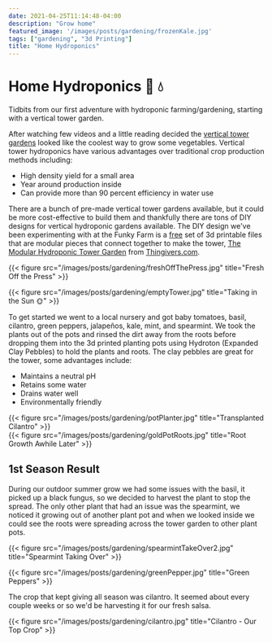 ```yaml
---
date: 2021-04-25T11:14:48-04:00
description: "Grow home"
featured_image: '/images/posts/gardening/frozenKale.jpg'
tags: ["gardening", "3d Printing"]
title: "Home Hydroponics"
---
```


# Home Hydroponics 🌱 💧

Tidbits from our first adventure with hydroponic farming/gardening, starting with a vertical tower garden.  

<!--more-->

After watching few videos and a little reading decided the [vertical tower gardens](https://search.brave.com/images?q=hydroponic%20tower) 
looked like the coolest way to grow some vegetables. Vertical tower hydroponics have various advantages over traditional 
crop production methods including:
* High density yield for a small area
* Year around production inside
* Can provide more than 90 percent efficiency in water use

There are a bunch of pre-made vertical tower gardens available, but it could be more cost-effective to build them and 
thankfully there are tons of DIY designs for vertical hydroponic gardens available. The DIY design we've been 
experimenting with at the Funky Farm is a [free](https://creativecommons.org/licenses/by-nc-sa/4.0/) set of 3d printable 
files that are modular pieces that connect together to make the tower, [The Modular Hydroponic Tower Garden](https://www.thingiverse.com/thing:3405964) 
from [Thingivers.com](https://www.thingiverse.com/).  

{{< figure src="/images/posts/gardening/freshOffThePress.jpg" title="Fresh Off the Press" >}}  

{{< figure src="/images/posts/gardening/emptyTower.jpg" title="Taking in the Sun 🌞" >}}  

To get started we went to a local nursery and got baby tomatoes, basil, cilantro, green peppers, jalapeños, kale, mint,
and spearmint. We took the plants out of the pots and rinsed the dirt away from the roots before dropping them into the 
3d printed planting pots using Hydroton (Expanded Clay Pebbles) to hold the plants and roots. The clay pebbles are 
great for the tower, some advantages include:
* Maintains a neutral pH
* Retains some water
* Drains water well
* Environmentally friendly


{{< figure src="/images/posts/gardening/potPlanter.jpg" title="Transplanted Cilantro" >}}  
{{< figure src="/images/posts/gardening/goldPotRoots.jpg" title="Root Growth Awhile Later" >}}  

## 1st Season Result

During our outdoor summer grow we had some issues with the basil, it picked up a black fungus, so we decided to harvest 
the plant to stop the spread. The only other plant that had an issue was the spearmint, we noticed it growing out of 
another plant pot and when we looked inside we could see the roots were spreading across the tower garden to other plant 
pots.  

{{< figure src="/images/posts/gardening/spearmintTakeOver2.jpg" title="Spearmint Taking Over" >}}  

{{< figure src="/images/posts/gardening/greenPepper.jpg" title="Green Peppers" >}}  

The crop that kept giving all season was cilantro. It seemed about every couple weeks or so we'd be harvesting it for 
our fresh salsa.

{{< figure src="/images/posts/gardening/cilantro.jpg" title="Cilantro - Our Top Crop" >}}  
